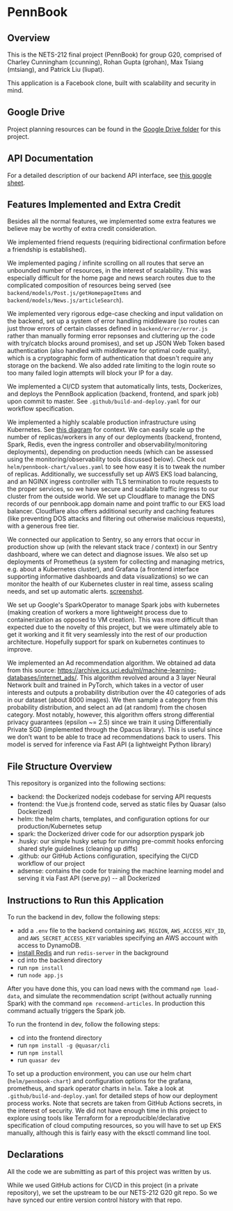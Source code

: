 # PennBook

## Overview

This is the NETS-212 final project (PennBook) for group G20, comprised of
Charley Cunningham (ccunning), Rohan Gupta (grohan), Max Tsiang (mtsiang), and Patrick Liu (liupat).

This application is a Facebook clone, built with scalability and security in mind.

## Google Drive

Project planning resources can be found in the [Google Drive folder](https://drive.google.com/drive/folders/1Ksb2dOLsyWlh0JNXp3SytOUi-KOCgm9Q?usp=sharing) for this project.

## API Documentation

For a detailed description of our backend API interface, see [this google sheet](https://docs.google.com/spreadsheets/d/1R5LzdjQepMrg244BvkVXsvzGqAkr8yitZ2f57D0m610/edit?usp=sharing).

## Features Implemented and Extra Credit

Besides all the normal features, we implemented some extra features we believe may be worthy of extra credit consideration.

We implemented friend requests (requiring bidirectional confirmation before a friendship is established).

We implemented paging / infinite scrolling on all routes that serve an unbounded number of resources, in the interest of scalability.
This was especially difficult for the home page and news search routes due to the complicated composition of resources being served
(see `backend/models/Post.js/getHomepageItems` and `backend/models/News.js/articleSearch`).

We implemented very rigorous edge-case checking and input validation on the backend, set up a system of error handling middleware
(so routes can just throw errors of certain classes defined in `backend/error/error.js` rather than manually forming error repsonses
and cluttering up the code with try/catch blocks around promises), and set up JSON Web Token based authentication (also handled
with middleware for optimal code quality), which is a cryptographic form of authentication that doesn't require any storage on the backend.
We also added rate limiting to the login route so too many failed login attempts will block your IP for a day.

We implemented a CI/CD system that automatically lints, tests, Dockerizes, and deploys the PennBook application (backend, frontend, and spark job)
upon commit to master. See `.github/build-and-deploy.yaml` for our workflow specification.

We implemented a highly scalable production infrastructure using Kubernetes.
See [this diagram](https://docs.google.com/drawings/d/1C6wGLiv0xLoiG6v6JggdXkh93UfQMV-0IIO1YnMi3gM/edit?usp=sharing)
for context. We can easily scale up the number of replicas/workers in any of our deployments (backend, frontend, Spark, Redis, even the ingress
controller and observability/monitoring deployments), depending on production needs (which can be assessed using the monitoring/observability tools discussed below).
Check out `helm/pennbook-chart/values.yaml` to see how easy it is to tweak the number of replicas. Additionally, we successfully set up
AWS EKS load balancing, and an NGINX ingress controller with TLS termination to route requests to the proper services,
so we have secure and scalable traffic ingress to our cluster from the outside world.
We set up Cloudflare to manage the DNS records of our pennbook.app domain name and point traffic to our EKS load balancer. Cloudflare also offers
additional security and caching features (like preventing DOS attacks and filtering out otherwise malicious requests), with a generous free tier.

We connected our application to Sentry, so any errors that occur in production show up (with the relevant stack trace / context)
in our Sentry dashboard, where we can detect and diagnose issues. We also set up deployments of Prometheus (a system for collecting and managing metrics, e.g.
about a Kubernetes cluster), and Grafana (a frontend interface supporting informative dashboards and data visualizations) so we can monitor the health of
our Kubernetes cluster in real time, assess scaling needs, and set up automatic alerts. [screenshot](https://drive.google.com/file/d/1-1KkE1qNzlrQIg0D7GkvVBkXJ5wKQ4h0/view?usp=sharing).

We set up Google's SparkOperator to manage Spark jobs with kubernetes (making creation of workers a more lightweight process due to containerization as
opposed to VM creation). This was more difficult than expected due to the novelty of this project, but we were ultimately able to get it working
and it fit very seamlessly into the rest of our production architecture. Hopefully support for spark on kubernetes continues to improve.

We implemented an Ad recommendation algorithm. We obtained ad data from this source: https://archive.ics.uci.edu/ml/machine-learning-databases/internet_ads/. This algorithm revolved around a 3 layer Neural Network built and trained in PyTorch, which takes in a vector of user interests and outputs a probability distribution over the 40 categories of ads in our dataset (about 8000 images). We then sample a category from this probability distribution, and select an ad (at random) from the chosen category. Most notably, however, this algorithm offers strong differential privacy guarantees (epsilon ~= 2.5) since we train it using Differentially Private SGD (implemented through the Opacus library). This is useful since we don’t want to be able to trace ad recommendations back to users. This model is served for inference via Fast API (a lightweight Python library)

## File Structure Overview

This repository is organized into the following sections:

- backend: the Dockerized nodejs codebase for serving API requests
- frontend: the Vue.js frontend code, served as static files by Quasar (also Dockerized)
- helm: the helm charts, templates, and configuration options for our production/Kubernetes setup
- spark: the Dockerized driver code for our adsorption pyspark job
- .husky: our simple husky setup for running pre-commit hooks enforcing shared style guidelines (cleaning up diffs)
- .github: our GitHub Actions configuration, specifying the CI/CD workflow of our project
- adsense: contains the code for training the machine learning model and serving it via Fast API (serve.py) -- all Dockerized 

## Instructions to Run this Application

To run the backend in dev, follow the following steps:

- add a `.env` file to the backend containing `AWS_REGION`, `AWS_ACCESS_KEY_ID`, and `AWS_SECRET_ACCESS_KEY` variables specifying an AWS account with access to DynamoDB.
- [install Redis](https://redis.io/topics/quickstart) and run `redis-server` in the background
- cd into the backend directory
- run `npm install`
- run `node app.js`

After you have done this, you can load news with the command `npm load-data`, and simulate the recommendation script (without actually running Spark)
with the command `npm recommend-articles`. In production this command actually triggers the Spark job.

To run the frontend in dev, follow the following steps:

- cd into the frontend directory
- run `npm install -g @quasar/cli`
- run `npm install`
- run `quasar dev`

To set up a production environment, you can use our helm chart (`helm/pennbook-chart`) and configuration options for the grafana, prometheus, and spark operator charts in `helm`.
Take a look at `.github/build-and-deploy.yaml` for detailed steps of how our deployment process works. Note that secrets are taken from GitHub Actions secrets,
in the interest of security. We did not have enough time in this project to explore using tools like Terraform for a reproducible/declarative specification
of cloud computing resources, so you will have to set up EKS manually, although this is fairly easy with the eksctl command line tool.

## Declarations

All the code we are submitting as part of this project was written by us.

While we used GitHub actions for CI/CD in this project (in a private repository), we set the upstream to be our NETS-212 G20 git repo. So we have synced
our entire version control history with that repo.
